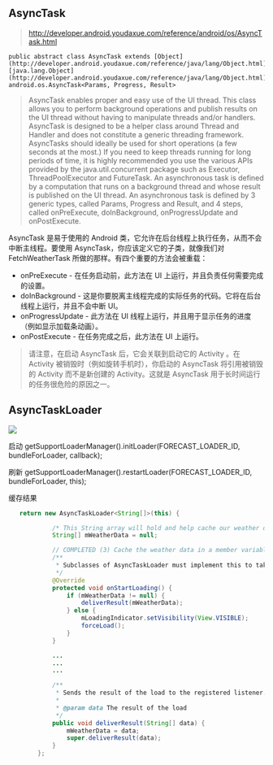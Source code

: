## AsyncTask

> <http://developer.android.youdaxue.com/reference/android/os/AsyncTask.html>

```text
public abstract class AsyncTask extends [Object](http://developer.android.youdaxue.com/reference/java/lang/Object.html) 
[java.lang.Object](http://developer.android.youdaxue.com/reference/java/lang/Object.html)
android.os.AsyncTask<Params, Progress, Result>
```

> AsyncTask enables proper and easy use of the UI thread. This class allows you to perform background operations and publish results on the UI thread without having to manipulate threads and/or handlers.
AsyncTask is designed to be a helper class around Thread and Handler and does not constitute a generic threading framework. AsyncTasks should ideally be used for short operations (a few seconds at the most.) If you need to keep threads running for long periods of time, it is highly recommended you use the various APIs provided by the java.util.concurrent package such as Executor, ThreadPoolExecutor and FutureTask.
An asynchronous task is defined by a computation that runs on a background thread and whose result is published on the UI thread. An asynchronous task is defined by 3 generic types, called Params, Progress and Result, and 4 steps, called onPreExecute, doInBackground, onProgressUpdate and onPostExecute.

AsyncTask 是易于使用的 Android 类，它允许在后台线程上执行任务，从而不会中断主线程。要使用 AsyncTask，你应该定义它的子类，就像我们对 FetchWeatherTask 所做的那样。有四个重要的方法会被重载：

* onPreExecute - 在任务启动前，此方法在 UI 上运行，并且负责任何需要完成的设置。
* doInBackground - 这是你要脱离主线程完成的实际任务的代码。它将在后台线程上运行，并且不会中断 UI。
* onProgressUpdate - 此方法在 UI 线程上运行，并且用于显示任务的进度（例如显示加载条动画）。
* onPostExecute - 在任务完成之后，此方法在 UI 上运行。

> 请注意，在启动 AsyncTask 后，它会关联到启动它的 Activity 。在 Activity 被销毁时（例如旋转手机时），你启动的 AsyncTask 将引用被销毁的 Activity 而不是新创建的 Activity。这就是 AsyncTask 用于长时间运行的任务很危险的原因之一。

## AsyncTaskLoader

![](http://upload-images.jianshu.io/upload_images/1662509-a6082ef89792e40b.png?imageMogr2/auto-orient/strip%7CimageView2/2/w/1240)

启动
getSupportLoaderManager().initLoader(FORECAST_LOADER_ID, bundleForLoader, callback);

刷新
 getSupportLoaderManager().restartLoader(FORECAST_LOADER_ID, bundleForLoader, this);

缓存结果

```java
   return new AsyncTaskLoader<String[]>(this) {

            /* This String array will hold and help cache our weather data */
            String[] mWeatherData = null;

            // COMPLETED (3) Cache the weather data in a member variable and deliver it in onStartLoading.
            /**
             * Subclasses of AsyncTaskLoader must implement this to take care of loading their data.
             */
            @Override
            protected void onStartLoading() {
                if (mWeatherData != null) {
                    deliverResult(mWeatherData);
                } else {
                    mLoadingIndicator.setVisibility(View.VISIBLE);
                    forceLoad();
                }
            }

            ...
            ...
            ...

            /**
             * Sends the result of the load to the registered listener.
             *
             * @param data The result of the load
             */
            public void deliverResult(String[] data) {
                mWeatherData = data;
                super.deliverResult(data);
            }
        };
```
